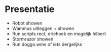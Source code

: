 # Presentatie

- Robot showen
- Wammus uitleggen + showen
- Run scripts rect, driehoek en mogelijk hilbert
- Stormrazor showen
- Run doggo.wms of iets dergelijks
